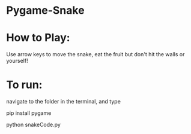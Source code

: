 # Pygame-Snake

# How to Play:

Use arrow keys to move the snake, eat the fruit but don't hit the walls or yourself!

# To run:

navigate to the folder in the terminal, and type

  pip install pygame
  
  python snakeCode.py
